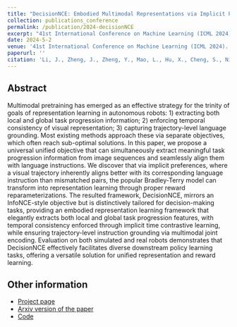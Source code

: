 ```yaml
---
title: "DecisionNCE: Embodied Multimodal Representations via Implicit Preference Learning"
collection: publications_conference
permalink: /publication/2024-decisionNCE
excerpt: "41st International Conference on Machine Learning (ICML 2024)."
date: 2024-5-2
venue: '41st International Conference on Machine Learning (ICML 2024).'
paperurl: ''
citation: 'Li, J., Zheng, J., Zheng, Y., Mao, L., Hu, X., Cheng, S., Niu, H., Liu, J., Liu, Y., Liu, J., Zhang, Y. Q., <b>Zhan, X.</b> DecisionNCE: Embodied Multimodal Representations via Implicit Preference Learning. In the <i>41st International Conference on Machine Learning (ICML 2024) <b>(Outstanding paper award of ICML 2024 MFM-EAI Workshop)</b></i>.'
---
```


Abstract
---
Multimodal pretraining has emerged as an effective strategy for the trinity of goals of representation learning in autonomous robots: 1) extracting both local and global task progression information; 2) enforcing temporal consistency of visual representation; 3) capturing trajectory-level language grounding. Most existing methods approach these via separate objectives, which often reach sub-optimal solutions. In this paper, we propose a universal unified objective that can simultaneously extract meaningful task progression information from image sequences and seamlessly align them with language instructions. We discover that via implicit preferences, where a visual trajectory inherently aligns better with its corresponding language instruction than mismatched pairs, the popular Bradley-Terry model can transform into representation learning through proper reward reparameterizations. The resulted framework, DecisionNCE, mirrors an InfoNCE-style objective but is distinctively tailored for decision-making tasks, providing an embodied representation learning framework that elegantly extracts both local and global task progression features, with temporal consistency enforced through implicit time contrastive learning, while ensuring trajectory-level instruction grounding via multimodal joint encoding. Evaluation on both simulated and real robots demonstrates that DecisionNCE effectively facilitates diverse downstream policy learning tasks, offering a versatile solution for unified representation and reward learning.

Other information
---
* [Project page](https://2toinf.github.io/DecisionNCE/)
* [Arxiv version of the paper](https://arxiv.org/pdf/2402.18137.pdf)
* [Code](https://github.com/2toinf/DecisionNCE)